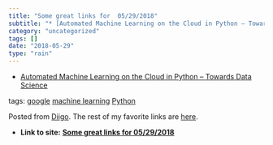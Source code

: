 ```yaml
---
title: "Some great links for  05/29/2018"
subtitle: "* [Automated Machine Learning on the Cloud in Python – Towards Data Science](<https://towardsdatasci..."
category: "uncategorized"
tags: []
date: "2018-05-29"
type: "rain"
---
```

* [Automated Machine Learning on the Cloud in Python – Towards Data Science](<https://towardsdatascience.com/automated-machine-learning-on-the-cloud-in-python-47cf568859f?source=userActivityShare-d383785221d0-1527471394>)

tags: [google](<https://www.diigo.com/user/pitosalas/google>) [machine
learning](<https://www.diigo.com/user/pitosalas/machine learning>)
[Python](<https://www.diigo.com/user/pitosalas/Python>)

Posted from [Diigo](<https://www.diigo.com>). The rest of my favorite links
are [here](<https://www.diigo.com/user/pitosalas>).


* **Link to site:** **[Some great links for  05/29/2018](None)**